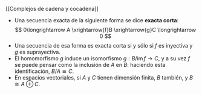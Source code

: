 [[Complejos de cadena y cocadena]]

- Una secuencia exacta de la siguiente forma se dice **exacta corta**:$$
0\longrightarrow A \xrightarrow{f}B \xrightarrow{g}C \longrightarrow 0
$$
- Una secuencia de esa forma es exacta corta si y sólo si $f$ es inyectiva y $g$ es suprayectiva.
- El homomorfismo $g$ induce un isomorfismo $g: B / \mathop{\mathrm{im}}f\longrightarrow C$, y a su vez $f$ se puede pensar como la inclusión de $A$ en $B$: haciendo esta identificación, $B / A \cong C$.
- En espacios vectoriales, si $A$ y $C$ tienen dimensión finita, $B$ también, y $B\cong A \oplus C$.